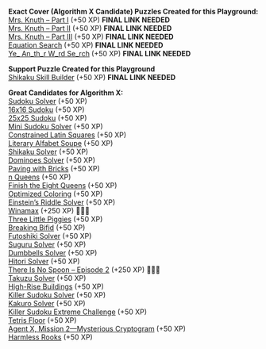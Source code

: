 __Exact Cover (Algorithm X Candidate) Puzzles Created for this Playground:__
<BR>[Mrs. Knuth – Part I](https://www.codingame.com/contribute/view/94231c8a12567007bde24553f6a9e3de55981) (+50 XP) __FINAL LINK NEEDED__
<BR>[Mrs. Knuth – Part II](https://www.codingame.com/contribute/view/950238e7e8f40105ccd0fd6237bf60c4d25b3) (+50 XP) __FINAL LINK NEEDED__
<BR>[Mrs. Knuth – Part III](https://www.codingame.com/contribute/view/959460130d2f9792d933f75838edb639a6dae) (+50 XP) __FINAL LINK NEEDED__
<BR>[Equation Search](https://www.codingame.com/contribute/view/100071e2989e321b98a5118cdacdf90ebf6d26) (+50 XP) __FINAL LINK NEEDED__
<BR>[Ye_ An_th_r W_rd Se_rch](https://www.codingame.com/contribute/view/493839424591127bcdbb6371018895b7bf742) (+50 XP) __FINAL LINK NEEDED__

__Support Puzzle Created for this Playground__
<BR>[Shikaku Skill Builder](https://www.codingame.com/contribute/view/10244722a13a0e3269ba38f7c562148ed31d32) (+50 XP) __FINAL LINK NEEDED__

__Great Candidates for Algorithm X:__
<BR>[Sudoku Solver](https://www.codingame.com/training/medium/sudoku-solver) (+50 XP)
<BR>[16x16 Sudoku](https://www.codingame.com/training/medium/16x16-sudoku) (+50 XP)
<BR>[25x25 Sudoku](https://www.codingame.com/training/expert/25x25-sudoku) (+50 XP)
<BR>[Mini Sudoku Solver](https://www.codingame.com/training/hard/mini-sudoku-solver) (+50 XP)
<BR>[Constrained Latin Squares](https://www.codingame.com/training/medium/constrained-latin-squares) (+50 XP)
<BR>[Literary Alfabet Soupe](https://www.codingame.com/training/medium/literary-alfabet-soupe) (+50 XP)
<BR>[Shikaku Solver](https://www.codingame.com/training/medium/shikaku-solver) (+50 XP)
<BR>[Dominoes Solver](https://www.codingame.com/training/hard/dominoes-solver) (+50 XP)
<BR>[Paving with Bricks](https://www.codingame.com/training/medium/paving-with-bricks) (+50 XP)
<BR>[n Queens](https://www.codingame.com/training/hard/n-queens) (+50 XP)
<BR>[Finish the Eight Queens](https://www.codingame.com/training/medium/finish-the-eight-queens) (+50 XP)
<BR>[Optimized Coloring](https://www.codingame.com/training/medium/optimized-coloring) (+50 XP)
<BR>[Einstein’s Riddle Solver](https://www.codingame.com/training/hard/einsteins-riddle-solver) (+50 XP)
<BR>[Winamax](https://www.codingame.com/training/hard/winamax-sponsored-contest) (+250 XP) 🚀🚀🚀
<BR>[Three Little Piggies](https://www.codingame.com/training/hard/three-little-piggies) (+50 XP)
<BR>[Breaking Bifid](https://www.codingame.com/training/hard/breaking-bifid) (+50 XP)
<BR>[Futoshiki Solver](https://www.codingame.com/training/medium/futoshiki-solver) (+50 XP)
<BR>[Suguru Solver](https://www.codingame.com/training/medium/suguru-solver) (+50 XP)
<BR>[Dumbbells Solver](https://www.codingame.com/training/hard/dumbbells-solver) (+50 XP)
<BR>[Hitori Solver](https://www.codingame.com/training/hard/hitori-solver) (+50 XP)
<BR>[There Is No Spoon – Episode 2](https://www.codingame.com/training/hard/there-is-no-spoon-episode-2) (+250 XP) 🚀🚀🚀
<BR>[Takuzu Solver](https://www.codingame.com/training/hard/takuzu-solver) (+50 XP)
<BR>[High-Rise Buildings](https://www.codingame.com/training/expert/high-rise-buildings) (+50 XP)
<BR>[Killer Sudoku Solver](https://www.codingame.com/training/medium/killer-sudoku-solver) (+50 XP)
<BR>[Kakuro Solver](https://www.codingame.com/training/hard/kakuro-solver) (+50 XP)
<BR>[Killer Sudoku Extreme Challenge](https://www.codingame.com/training/hard/killer-sudoku-extreme-challenge) (+50 XP)
<BR>[Tetris Floor](https://www.codingame.com/training/hard/tetris-floor) (+50 XP)
<BR>[Agent X, Mission 2—Mysterious Cryptogram](https://www.codingame.com/training/medium/agent-x-mission-2mysterious-cryptogram) (+50 XP)
<BR>[Harmless Rooks](https://www.codingame.com/training/hard/harmless-rooks) (+50 XP)

